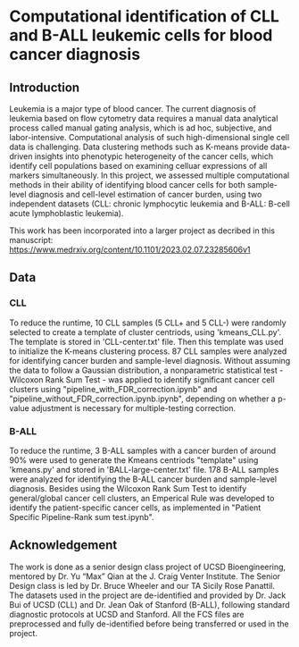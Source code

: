 # Computational identification of CLL and B-ALL leukemic cells for blood cancer diagnosis
## Introduction
Leukemia is a major type of blood cancer. The current diagnosis of leukemia based on flow cytometry data requires a manual data analytical process called manual gating analysis, which is ad hoc, subjective, and labor-intensive. Computational analysis of such high-dimensional single cell data is challenging. Data clustering methods such as K-means provide data-driven insights into phenotypic heterogeneity of the cancer cells, which identify cell populations based on examining celluar expressions of all markers simultaneously. In this project, we assessed multiple computational methods in their ability of identifying blood cancer cells for both sample-level diagnosis and cell-level estimation of cancer burden, using two independent datasets (CLL: chronic lymphocytic leukemia and B-ALL: B-cell acute lymphoblastic leukemia). 

This work has been incorporated into a larger project as decribed in this manuscript: https://www.medrxiv.org/content/10.1101/2023.02.07.23285606v1
## Data
### CLL
To reduce the runtime, 10 CLL samples (5 CLL+ and 5 CLL-) were randomly selected to create a template of cluster centriods, using 'kmeans_CLL.py'. The template is stored in 'CLL-center.txt' file. Then this template was used to initialize the K-means clustering process. 87 CLL samples were analyzed for identifying cancer burden and sample-level diagnosis. Without assuming the data to follow a Gaussian distribution, a nonparametric statistical test - Wilcoxon Rank Sum Test - was applied to identify significant cancer cell clusters using "pipeline_with_FDR_correction.ipynb" and "pipeline_without_FDR_correction.ipynb.ipynb", depending on whether a p-value adjustment is necessary for multiple-testing correction.

### B-ALL
To reduce the runtime, 3 B-ALL samples with a cancer burden of around 90% were used to generate the Kmeans centriods "template" using 'kmeans.py' and stored in 'BALL-large-center.txt' file. 178 B-ALL samples were analyzed for identifying the B-ALL cancer burden and sample-level diagnosis. Besides using the Wilcoxon Rank Sum Test to identify general/global cancer cell clusters, an Emperical Rule was developed to identify the patient-specific cancer cells, as implemented in "Patient Specific Pipeline-Rank sum test.ipynb".

## Acknowledgement
The work is done as a senior design class project of UCSD Bioengineering, mentored by Dr. Yu “Max” Qian at the J. Craig Venter Institute. The Senior Design class is led by Dr. Bruce Wheeler and our TA Sicily Rose Panattil. The datasets used in the project are de-identified and provided by Dr. Jack Bui of UCSD (CLL) and Dr. Jean Oak of Stanford (B-ALL), following standard diagnostic protocols at UCSD and Stanford. All the FCS files are preprocessed and fully de-identified before being transferred or used in the project.
